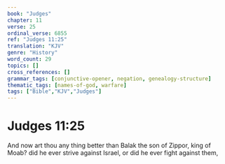 ```yaml
---
book: "Judges"
chapter: 11
verse: 25
ordinal_verse: 6855
ref: "Judges 11:25"
translation: "KJV"
genre: "History"
word_count: 29
topics: []
cross_references: []
grammar_tags: [conjunctive-opener, negation, genealogy-structure]
thematic_tags: [names-of-god, warfare]
tags: ["Bible","KJV","Judges"]
---
```


# Judges 11:25

And now art thou any thing better than Balak the son of Zippor, king of Moab? did he ever strive against Israel, or did he ever fight against them,
